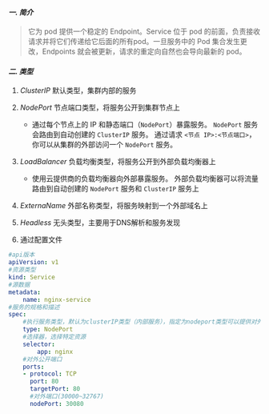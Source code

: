 #### *一. 简介*
> 它为 pod 提供一个稳定的 Endpoint。Service 位于 pod 的前面，负责接收请求并将它们传递给它后面的所有pod。一旦服务中的 Pod 集合发生更改，Endpoints 就会被更新，请求的重定向自然也会导向最新的 pod。

#### *二. 类型*
1. *ClusterIP*  默认类型，集群内部的服务
2. *NodePort*  节点端口类型，将服务公开到集群节点上
	- 通过每个节点上的 IP 和静态端口（`NodePort`）暴露服务。 `NodePort` 服务会路由到自动创建的 `ClusterIP` 服务。 通过请求 `<节点 IP>:<节点端口>`，你可以从集群的外部访问一个 `NodePort` 服务。
3. *LoadBalancer*  负载均衡类型，将服务公开到外部负载均衡器上
	- 使用云提供商的负载均衡器向外部暴露服务。 外部负载均衡器可以将流量路由到自动创建的 `NodePort` 服务和 `ClusterIP` 服务上
4. *ExternaName*  外部名称类型，将服务映射到一个外部域名上
5. *Headless*  无头类型，主要用于DNS解析和服务发现


6. 通过配置文件
```yaml
#api版本
apiVersion: v1  
#资源类型
kind: Service
#源数据
metadata:
    name: nginx-service
#服务的规格和描述
spec:
	#执行服务类型，默认为clusterIP类型（内部服务），指定为nodeport类型可以提供对外访问
	type: NodePort
	#选择器，选择特定资源
    selector:
        app: nginx
    #对外公开端口
    ports:
    - protocol: TCP
      port: 80
      targetPort: 80
      #对外端口(30000~32767)
      nodePort: 30080
```


